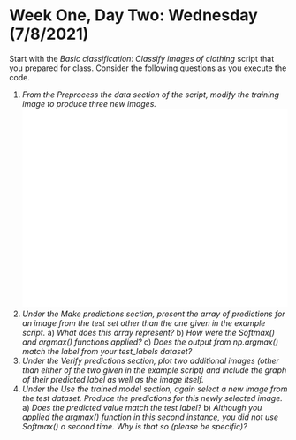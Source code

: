 # Week One, Day Two: Wednesday (7/8/2021)  

Start with the *Basic classification: Classify images of clothing* script that you prepared for class. Consider the following questions as you execute the code. 
1. *From the Preprocess the data section of the script, modify the training image to produce three new images.* 
![training_images](train_imgs.png)
2. *Under the Make predictions section, present the array of predictions for an image from the test set other than the one given in the example script.* 
      a) *What does this array represent?*
      b) *How were the Softmax() and argmax() functions applied?*
      c) *Does the output from np.argmax() match the label from your test_labels dataset?* 
3. *Under the Verify predictions section, plot two additional images (other than either of the two given in the example script) and include the graph of their predicted label as well as the image itself.*
4. *Under the Use the trained model section, again select a new image from the test dataset. Produce the predictions for this newly selected image.* 
      a) *Does the predicted value match the test label?*
      b) *Although you applied the argmax() function in this second instance, you did not use Softmax() a second time. Why is that so (please be specific)?*
